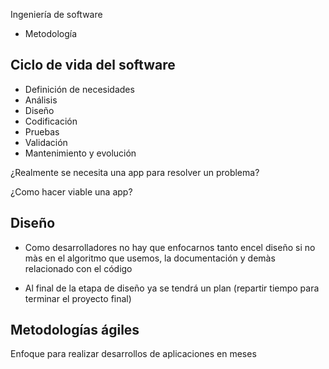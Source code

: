 Ingeniería de software

* Metodología

## Ciclo de vida del software

* Definición de necesidades
* Análisis
* Diseño
* Codificación
* Pruebas
* Validación
* Mantenimiento y evolución


¿Realmente se necesita una app para resolver un problema?

¿Como hacer viable una app?

## Diseño

* Como desarrolladores no hay que enfocarnos tanto encel diseño si no màs en el algoritmo que usemos, la documentación y demàs relacionado 
con el código

* Al final de la etapa de diseño ya se tendrá un plan (repartir tiempo para terminar el proyecto final)


## Metodologías ágiles

Enfoque para realizar desarrollos de aplicaciones en meses

